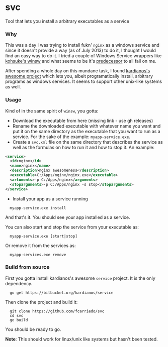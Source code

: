 # svc

Tool that lets you install a arbitrary executables as a service

### Why

This was a day I was trying to install fukn' `nginx` as a windows service and
since it doesn't provide a way (as of July 2013) to do it, I thought I would
find an easy way to do it. I tried a couple of Windows Service wrappers like
[kohsuke's winsw](https://github.com/kohsuke/winsw) and what seems to be it's
[predecessor](https://kenai.com/projects/winsw) to all fail on me.

After spending a whole day on this mundane task, I found [kardianos's awesome
project](https://bitbucket.org/kardianos/service) which lets you, albeit
programatically install, arbitrary programs as windows services. It seems to
support other unix-like systems as well.

### Usage

Kind of in the same spirit of `winsw`, you gotta:

  * Download the executable from here (missing link - use gh releases)
  * Rename the downloaded executable with whatever name you want and put it on
    the same directory as the executable that you want to run as a service. For
    the sake of the example: `myapp-service.exe`.
  * Create a `svc.xml` file on the same directory that describes the service as
    well as the formulas on how to run it and how to stop it. An example:

```xml
<service>
  <id>nginx</id>
  <name>nginx</name>
  <description>nginx awesomeness</description>
  <executable>C:/Apps/nginx/nginx.exe</executable>
  <artuments>-p C:/Apps/nginx</arguments>
  <stoparguments>-p C:/Apps/nginx -s stop</stoparguments>
</service>
```

  * Install your app as a service running

```
  myapp-service.exe install
```

And that's it. You should see your app installed as a service.

You can also start and stop the service from your executable as:

```
  myapp-service.exe [start|stop]
```

Or remove it from the services as:

```
  myapp-services.exe remove
```

### Build from source

First you gotta install kardianos's awesome `service` project. It is the only
dependency.

```
  go get https://bitbucket.org/kardianos/service
```

Then clone the project and build it:

```
  git clone https://github.com/fcarriedo/svc
  cd svc
  go build
```

You should be ready to go.

**Note**: This should work for linux/unix like systems but hasn't been tested.
